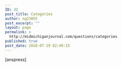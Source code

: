 ```yaml
---
ID: 32
post_title: Categories
author: ng23055
post_excerpt: ""
layout: page
permalink: >
  http://midmichiganjournal.com/questions/categories
published: true
post_date: 2018-07-19 02:40:15
---
```

[anspress]